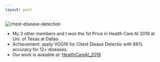 ```yaml
---
layout: post
---
```


![chest-disease-detection](/asssets/x-ray-scan.png )

* My 3 other members and I won the 1st Price in Health Care AI 2019 at Uni. of Texas at Dallas
* Achievement: apply VGG16 for Chest Diease Detectio with 88% accuracy for 12+ diseases.
* Our work is avaiable at: [HealthCareAI_2019](https://github.com/quocdat32461997/HealthCareAI_2019)

